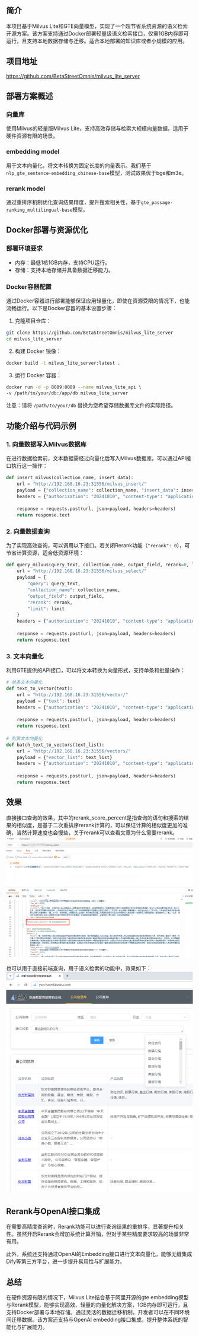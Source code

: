 ## 简介
本项目基于Milvus Lite和GTE向量模型，实现了一个超节省系统资源的语义检索开源方案。该方案支持通过Docker部署轻量级语义检索接口，仅需1GB内存即可运行，且支持本地数据存储与迁移。适合本地部署的知识库或者小规模的应用。

## 项目地址
https://github.com/BetaStreetOmnis/milvus_lite_server

## 部署方案概述
### 向量库
使用Milvus的轻量版Milvus Lite，支持高效存储与检索大规模向量数据，适用于硬件资源有限的场景。

### embedding model
用于文本向量化，将文本转换为固定长度的向量表示。我们基于`nlp_gte_sentence-embedding_chinese-base`模型，测试效果优于bge和m3e。

### rerank model
通过重排序机制优化查询结果精度，提升搜索相关性，基于`gte_passage-ranking_multilingual-base`模型。

## Docker部署与资源优化
### 部署环境要求
- 内存：最低1核1GB内存，支持CPU运行。
- 存储：支持本地存储并具备数据迁移能力。

### Docker容器配置
通过Docker容器进行部署能够保证应用轻量化，即使在资源受限的情况下，也能流畅运行。以下是Docker容器的基本设置步骤：

1. 克隆项目仓库：
```bash
git clone https://github.com/BetaStreetOmnis/milvus_lite_server
cd milvus_lite_server
```
2. 构建 Docker 镜像：
```bash
docker build -t milvus_lite_server:latest .
```
3. 运行 Docker 容器：
```bash
docker run -d -p 8089:8089 --name milvus_lite_api \
-v /path/to/your/db:/app/db milvus_lite_server
```
注意：请将 `/path/to/your/db` 替换为您希望存储数据库文件的实际路径。

## 功能介绍与代码示例
### 1. 向量数据写入Milvus数据库
在进行数据检索前，文本数据需经过向量化后写入Milvus数据库。可以通过API接口执行这一操作：
```python
def insert_milvus(collection_name, insert_data):
    url = "http://192.168.16.23:31556/milvus_insert/"
    payload = {"collection_name": collection_name, "insert_data": insert_data}
    headers = {"authorization": "20241010", "content-type": "application/json"}

    response = requests.post(url, json=payload, headers=headers)
    return response.text
```
### 2. 向量数据查询
为了实现高效查询，可以调用以下接口。若关闭Rerank功能（`"rerank": 0`），可节省计算资源，适合低资源环境：
```python
def query_milvus(query_text, collection_name, output_field, rerank=0, limit=10):
    url = "http://192.168.16.23:31556/milvus_select/"
    payload = {
        "query": query_text,
        "collection_name": collection_name,
        "output_field": output_field,
        "rerank": rerank,
        "limit": limit
    }
    headers = {"authorization": "20241010", "content-type": "application/json"}

    response = requests.post(url, json=payload, headers=headers)
    return response.text
```
### 3. 文本向量化
利用GTE提供的API接口，可以将文本转换为向量形式，支持单条和批量操作：
```python
# 单条文本向量化
def text_to_vector(text):
    url = "http://192.168.16.23:31556/vector/"
    payload = {"text": text}
    headers = {"authorization": "20241010", "content-type": "application/json"}

    response = requests.post(url, json=payload, headers=headers)
    return response.text

# 列表文本向量化
def batch_text_to_vectors(text_list):
    url = "http://192.168.16.23:31556/vectors/"
    payload = {"vector_list": text_list}
    headers = {"authorization": "20241010", "content-type": "application/json"}

    response = requests.post(url, json=payload, headers=headers)
    return response.text
```
## 效果
直接接口查询的效果，其中的rerank_score_percent是指查询的语句和搜索的结果的相似度，是基于二次重排序rerank计算的，可以保证计算的相似度更加的准确，当然计算速度也会慢些，关于rerank可以查看文章为什么需要rerank。
![查询效果示例](181c92500f023a219f7a374d66ddddc.png)


也可以用于直接前端查询，用于语义检索的功能中，效果如下：
![查询效果示例](8dd94cdd0b4c81a2a015896e8c65702.png)

## Rerank与OpenAI接口集成
在需要高精度查询时，Rerank功能可以进行查询结果的重排序，显著提升相关性。虽然开启Rerank会增加系统计算开销，但对于某些精度要求较高的场景非常有用。

此外，系统还支持通过OpenAI的Embedding接口进行文本向量化，能够无缝集成Dify等第三方平台，进一步提升易用性与扩展能力。

## 总结
在硬件资源有限的情况下，Milvus Lite结合基于阿里开源的gte embedding模型与Rerank模型，能够实现高效、轻量的向量化解决方案，1GB内存即可运行，且支持Docker部署与本地存储。通过灵活的数据迁移机制，开发者可以在不同环境间迁移数据。该方案还支持与OpenAI embedding接口集成，提升整体系统的智能化与扩展能力。

